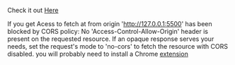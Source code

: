 Check it out <a href="https://20-js-products-via-api.netlify.app" target="_blank" rel="nofollow">Here</a>


If you get 
Acess to fetch at from origin 'http://127.0.0.1:5500' has been blocked by CORS policy: No 'Access-Control-Allow-Origin' header is present on the requested resource. If an opaque response serves your needs, set the request's mode to 'no-cors' to fetch the resource with CORS disabled.
you will probably need to install a Chrome <a href="https://chrome.google.com/webstore/detail/allow-cors-access-control/lhobafahddgcelffkeicbaginigeejlf" rel="nofollow">extension</a>

